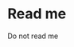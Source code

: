 <!--
 * @Author: ----
 * @Date: 2022-04-09 11:57:47
 * @LastEditors: ----
 * @LastEditTime: 2022-04-14 16:27:52
-->
# Read me 
Do not read me 
